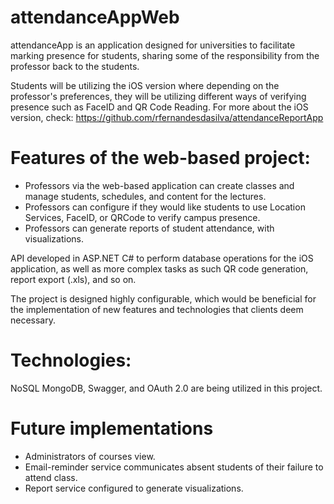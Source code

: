 # attendanceAppWeb

attendanceApp is an application designed for universities to facilitate marking presence for students, sharing some of the responsibility from the professor back to the students. 

Students will be utilizing the iOS version where depending on the professor's preferences, they will be utilizing different ways of verifying presence such as FaceID and QR Code Reading. For more about the iOS version, check: https://github.com/rfernandesdasilva/attendanceReportApp

# Features of the web-based project:
- Professors via the web-based application can create classes and manage students, schedules, and content for the lectures. 
- Professors can configure if they would like students to use Location Services, FaceID, or QRCode to verify campus presence.
- Professors can generate reports of student attendance, with visualizations.

API developed in ASP.NET C# to perform database operations for the iOS application, as well as more complex tasks as such QR code generation, report export (.xls), and so on.

The project is designed highly configurable, which would be beneficial for the implementation of new features and technologies that clients deem necessary.

# Technologies:
NoSQL MongoDB, Swagger, and OAuth 2.0 are being utilized in this project.


# Future implementations

- Administrators of courses view.
- Email-reminder service communicates absent students of their failure to attend class.
- Report service configured to generate visualizations.
